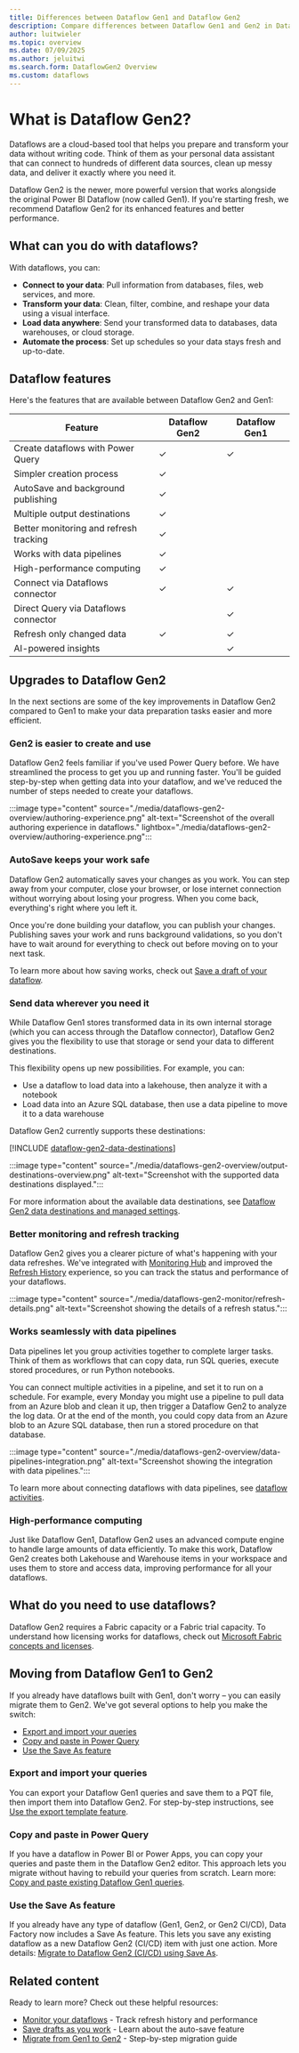 ```yaml
---
title: Differences between Dataflow Gen1 and Dataflow Gen2
description: Compare differences between Dataflow Gen1 and Gen2 in Data Factory for Microsoft Fabric.
author: luitwieler
ms.topic: overview
ms.date: 07/09/2025
ms.author: jeluitwi
ms.search.form: DataflowGen2 Overview
ms.custom: dataflows
---
```


# What is Dataflow Gen2?

Dataflows are a cloud-based tool that helps you prepare and transform your data without writing code. Think of them as your personal data assistant that can connect to hundreds of different data sources, clean up messy data, and deliver it exactly where you need it.

Dataflow Gen2 is the newer, more powerful version that works alongside the original Power BI Dataflow (now called Gen1). If you're starting fresh, we recommend Dataflow Gen2 for its enhanced features and better performance.

## What can you do with dataflows?

With dataflows, you can:

- **Connect to your data**: Pull information from databases, files, web services, and more.
- **Transform your data**: Clean, filter, combine, and reshape your data using a visual interface.
- **Load data anywhere**: Send your transformed data to databases, data warehouses, or cloud storage.
- **Automate the process**: Set up schedules so your data stays fresh and up-to-date.

## Dataflow features

Here's the features that are available between Dataflow Gen2 and Gen1:

| Feature |   Dataflow Gen2 |  Dataflow Gen1 |
|--------|---|---|
| Create dataflows with Power Query  | ✓ | ✓ |
| Simpler creation process | ✓ |  |
| AutoSave and background publishing | ✓ |  |
| Multiple output destinations  | ✓  |   |
| Better monitoring and refresh tracking       | ✓ |   |
| Works with data pipelines     | ✓  |   |
| High-performance computing     | ✓ |   |
| Connect via Dataflows connector | ✓ | ✓ |
| Direct Query via Dataflows connector |  | ✓ |
| Refresh only changed data       | ✓ | ✓ |
| AI-powered insights |  | ✓ |

## Upgrades to Dataflow Gen2

In the next sections are some of the key improvements in Dataflow Gen2 compared to Gen1 to make your data preparation tasks easier and more efficient.

### Gen2 is easier to create and use

Dataflow Gen2 feels familiar if you've used Power Query before. We have streamlined the process to get you up and running faster. You'll be guided step-by-step when getting data into your dataflow, and we've reduced the number of steps needed to create your dataflows.

:::image type="content" source="./media/dataflows-gen2-overview/authoring-experience.png" alt-text="Screenshot of the overall authoring experience in dataflows." lightbox="./media/dataflows-gen2-overview/authoring-experience.png":::

### AutoSave keeps your work safe

Dataflow Gen2 automatically saves your changes as you work. You can step away from your computer, close your browser, or lose internet connection without worrying about losing your progress. When you come back, everything's right where you left it.

Once you're done building your dataflow, you can publish your changes. Publishing saves your work and runs background validations, so you don't have to wait around for everything to check out before moving on to your next task.

To learn more about how saving works, check out [Save a draft of your dataflow](dataflows-gen2-save-draft.md).

### Send data wherever you need it

While Dataflow Gen1 stores transformed data in its own internal storage (which you can access through the Dataflow connector), Dataflow Gen2 gives you the flexibility to use that storage or send your data to different destinations.

This flexibility opens up new possibilities. For example, you can:

- Use a dataflow to load data into a lakehouse, then analyze it with a notebook
- Load data into an Azure SQL database, then use a data pipeline to move it to a data warehouse

Dataflow Gen2 currently supports these destinations:

[!INCLUDE [dataflow-gen2-data-destinations](/includes/dataflow-gen2-data-destinations.md)]

:::image type="content" source="./media/dataflows-gen2-overview/output-destinations-overview.png" alt-text="Screenshot with the supported data destinations displayed.":::

For more information about the available data destinations, see [Dataflow Gen2 data destinations and managed settings](dataflow-gen2-data-destinations-and-managed-settings.md).

### Better monitoring and refresh tracking

Dataflow Gen2 gives you a clearer picture of what's happening with your data refreshes. We've integrated with [Monitoring Hub](monitoring-hub-pipeline-runs.md) and improved the [Refresh History](dataflows-gen2-monitor.md#refresh-history) experience, so you can track the status and performance of your dataflows.

:::image type="content" source="./media/dataflows-gen2-monitor/refresh-details.png" alt-text="Screenshot showing the details of a refresh status.":::

### Works seamlessly with data pipelines

Data pipelines let you group activities together to complete larger tasks. Think of them as workflows that can copy data, run SQL queries, execute stored procedures, or run Python notebooks.

You can connect multiple activities in a pipeline, and set it to run on a schedule. For example, every Monday you might use a pipeline to pull data from an Azure blob and clean it up, then trigger a Dataflow Gen2 to analyze the log data. Or at the end of the month, you could copy data from an Azure blob to an Azure SQL database, then run a stored procedure on that database.

:::image type="content" source="./media/dataflows-gen2-overview/data-pipelines-integration.png" alt-text="Screenshot showing the integration with data pipelines.":::

To learn more about connecting dataflows with data pipelines, see [dataflow activities](dataflow-activity.md).

### High-performance computing

Just like Dataflow Gen1, Dataflow Gen2 uses an advanced compute engine to handle large amounts of data efficiently. To make this work, Dataflow Gen2 creates both Lakehouse and Warehouse items in your workspace and uses them to store and access data, improving performance for all your dataflows.

## What do you need to use dataflows?

Dataflow Gen2 requires a Fabric capacity or a Fabric trial capacity. To understand how licensing works for dataflows, check out [Microsoft Fabric concepts and licenses](../enterprise/licenses.md).

## Moving from Dataflow Gen1 to Gen2

If you already have dataflows built with Gen1, don't worry – you can easily migrate them to Gen2. We've got several options to help you make the switch:

- [Export and import your queries](#export-and-import-your-queries)
- [Copy and paste in Power Query](#copy-and-paste-in-power-query)
- [Use the Save As feature](#use-the-save-as-feature)

### Export and import your queries

You can export your Dataflow Gen1 queries and save them to a PQT file, then import them into Dataflow Gen2. For step-by-step instructions, see [Use the export template feature](move-dataflow-gen1-to-dataflow-gen2.md#use-the-export-template-feature).

### Copy and paste in Power Query

If you have a dataflow in Power BI or Power Apps, you can copy your queries and paste them in the Dataflow Gen2 editor. This approach lets you migrate without having to rebuild your queries from scratch. Learn more: [Copy and paste existing Dataflow Gen1 queries](move-dataflow-gen1-to-dataflow-gen2.md#copy-and-paste-existing-dataflow-gen1-queries).

### Use the Save As feature

If you already have any type of dataflow (Gen1, Gen2, or Gen2 CI/CD), Data Factory now includes a Save As feature. This lets you save any existing dataflow as a new Dataflow Gen2 (CI/CD) item with just one action. More details: [Migrate to Dataflow Gen2 (CI/CD) using Save As](migrate-to-dataflow-gen2-using-save-as.md).

## Related content

Ready to learn more? Check out these helpful resources:

- [Monitor your dataflows](dataflows-gen2-monitor.md) - Track refresh history and performance
- [Save drafts as you work](dataflows-gen2-save-draft.md) - Learn about the auto-save feature
- [Migrate from Gen1 to Gen2](move-dataflow-gen1-to-dataflow-gen2.md) - Step-by-step migration guide
